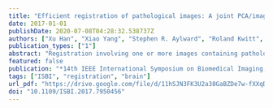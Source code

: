 ```yaml
---
title: "Efficient registration of pathological images: A joint PCA/image-reconstruction approach"
date: 2017-01-01
publishDate: 2020-07-08T04:28:32.538737Z
authors: ["Xu Han", "Xiao Yang", "Stephen R. Aylward", "Roland Kwitt", "Marc Niethammer"]
publication_types: ["1"]
abstract: "Registration involving one or more images containing pathologies is challenging, as standard image similarity measures and spatial transforms cannot account for common changes due to pathologies. Low-rank/Sparse (LRS) decomposition removes pathologies prior to registration; however, LRS is memory-demanding and slow, which limits its use on larger data sets. Additionally, LRS blurs normal tissue regions, which may degrade registration performance. This paper proposes an efficient alternative to LRS: (1) normal tissue appearance is captured by principal component analysis (PCA) and (2) blurring is avoided by an integrated model for pathology removal and image reconstruction. Results on synthetic and BRATS 2015 data demonstrate its utility."
featured: false
publication: "*14th IEEE International Symposium on Biomedical Imaging, ISBI 2017, Melbourne, Australia, April 18-21, 2017*"
tags: ["ISBI", "registration", "brain"]
url_pdf: "https://drive.google.com/file/d/11hSJN3FK3U2a38GaBZDe7w-fXXqDGP5M"
doi: "10.1109/ISBI.2017.7950456"
---
```


